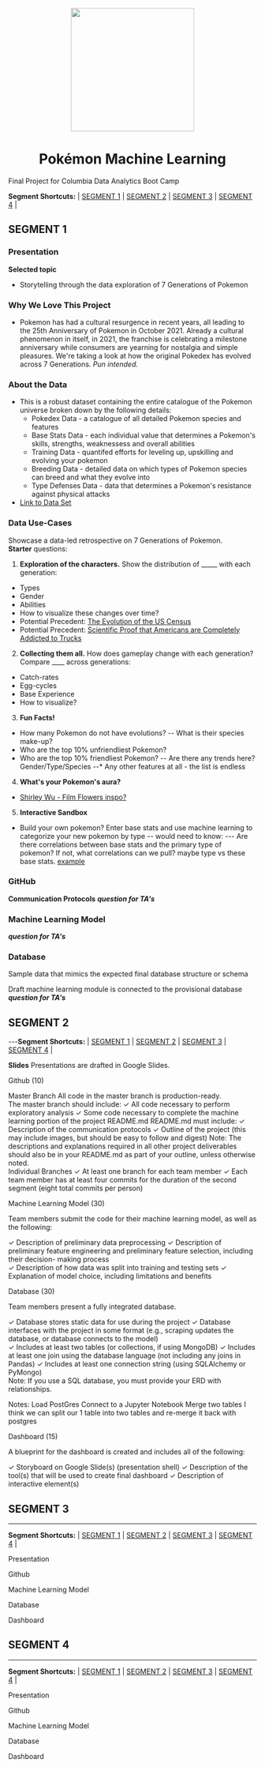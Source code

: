 <p align="center">
  <img src="https://user-images.githubusercontent.com/75700317/123341397-e489c700-d51b-11eb-9702-eddbb6f54b20.png" width="250" height="250"/>
  <h1 align="center">Pokémon Machine Learning</h1>
  <p align="center">


Final Project for Columbia Data Analytics Boot Camp

**Segment Shortcuts:**
| [SEGMENT 1](https://github.com/jwc324/Pokemon_Machine_Learning/blob/main/README.md#segment-1) | [SEGMENT 2](https://github.com/jwc324/Pokemon_Machine_Learning/blob/main/README.md#segment-2) | [SEGMENT 3](https://github.com/jwc324/Pokemon_Machine_Learning/blob/main/README.md#segment-3) | [SEGMENT 4](https://github.com/jwc324/Pokemon_Machine_Learning/blob/main/README.md#segment-4) |


## SEGMENT 1 	 	 				

### __Presentation__
**Selected topic**
 - Storytelling through the data exploration of 7 Generations of Pokemon

### Why We Love This Project
- Pokemon has had a cultural resurgence in recent years, all leading to the 25th Anniversary of Pokemon in October 2021.  Already a cultural phenomenon in itself, in 2021, the franchise is celebrating a milestone anniversary while consumers are yearning for nostalgia and simple pleasures.  We're taking a look at how the original Pokedex has evolved across 7 Generations. _Pun intended._

### About the Data
- This is a robust dataset containing the entire catalogue of the Pokemon universe broken down by the following details:
  - Pokedex Data - a catalogue of all detailed Pokemon species and features  
  - Base Stats Data - each individual value that determines a Pokemon's skills, strengths, weaknessess and overall abilities  
  - Training Data -  quantifed efforts for leveling up, upskilling and evolving your pokemon
  - Breeding Data - detailed data on which types of Pokemon species can breed and what they evolve into   
  - Type Defenses Data - data that determines a Pokemon's resistance against physical attacks
- [Link to Data Set](https://www.kaggle.com/mariotormo/complete-pokemon-dataset-updated-090420)





### Data Use-Cases				
Showcase a data-led retrospective on 7 Generations of Pokemon.  
**Starter** questions:
1. **Exploration of the characters.**  Show the distribution of _____ with each generation:
- Types
- Gender
- Abilities
- How to visualize these changes over time?
- Potential Precedent: [The Evolution of the US Census](https://pudding.cool/2020/03/census-history/)
- Potential Precedent: [Scientific Proof that Americans are Completely Addicted to Trucks](https://www.bloomberg.com/graphics/2015-auto-sales/)

2. **Collecting them all.** How does gameplay change with each generation? Compare ____ across generations:
- Catch-rates
- Egg-cycles
- Base Experience
- How to visualize?

3. **Fun Facts!**
- How many Pokemon do not have evolutions?
-- What is their species make-up?
- Who are the top 10% unfriendliest Pokemon?
- Who are the top 10% friendliest Pokemon?
-- Are there any trends here? Gender/Type/Species
--* Any other features at all - the list is endless

4. **What's your Pokemon's aura?**
- [Shirley Wu - Film Flowers inspo?](https://shirleywu.studio/filmflowers/)

5. **Interactive Sandbox**
- Build your own pokemon?
Enter base stats and use machine learning to categorize your new pokemon by type
-- would need to know:
--- Are there correlations between base stats and the primary type of pokemon? If not, what correlations can we pull? maybe type vs these base stats. [example](https://www.kaggle.com/anhiva/pok-mon-group-classifier?scriptVersionId=40305036&cellId=15)


### __GitHub__
**Communication Protocols**
***question for TA's***

### Machine Learning Model
***question for TA's***


### Database

Sample data that mimics the expected final database structure or schema



Draft machine learning module is connected to the provisional database
***question for TA's***


## SEGMENT 2 	 	 				
---**Segment Shortcuts:**
| [SEGMENT 1](https://github.com/jwc324/Pokemon_Machine_Learning/blob/main/README.md#segment-1) | [SEGMENT 2](https://github.com/jwc324/Pokemon_Machine_Learning/blob/main/README.md#segment-2) | [SEGMENT 3](https://github.com/jwc324/Pokemon_Machine_Learning/blob/main/README.md#segment-3) | [SEGMENT 4](https://github.com/jwc324/Pokemon_Machine_Learning/blob/main/README.md#segment-4) |
			
**Slides**
Presentations are drafted in Google Slides. 
					
Github (10)
		 	 	 		
Master Branch
All code in the master branch is production-ready.				
The master branch should include: 
✓ All code necessary to perform exploratory analysis
✓ Some code necessary to complete the machine learning portion of the project
README.md
README.md must include:
✓ Description of the communication protocols
✓ Outline of the project (this may include images, but should be easy to follow and digest)	
Note: The descriptions and explanations required in all other project deliverables should also be in your README.md as part of your outline, unless otherwise noted.				
Individual Branches
✓ At least one branch for each team member
✓ Each team member has at least four commits for the duration of the second segment (eight total commits per person) 			

Machine Learning Model (30)
		 	 	 		
Team members submit the code for their machine learning model, as well as the following:
						
✓ Description of preliminary data preprocessing
✓ Description of preliminary feature engineering and preliminary feature selection, including their decision- making process					
✓ Description of how data was split into training and testing sets
✓ Explanation of model choice, including limitations and benefits 
					
Database (30)
		 	 	 		
Team members present a fully integrated database.
						
✓ Database stores static data for use during the project
✓ Database interfaces with the project in some format (e.g., scraping updates the database, or database connects to the model)					
✓ Includes at least two tables (or collections, if using MongoDB)
✓ Includes at least one join using the database language (not including any joins in Pandas)
✓ Includes at least one connection string (using SQLAlchemy or PyMongo)				
Note: If you use a SQL database, you must provide your ERD with relationships. 
					
Notes:
Load PostGres
Connect to a Jupyter Notebook
Merge two tables
I think we can split our 1 table into two tables and re-merge it back with postgres

Dashboard (15)
		 	 	 		
A blueprint for the dashboard is created and includes all of the following:
						
✓ Storyboard on Google Slide(s) (presentation shell)
✓ Description of the tool(s) that will be used to create final dashboard
✓ Description of interactive element(s) 




## SEGMENT 3 	 	 				
---
**Segment Shortcuts:**
| [SEGMENT 1](https://github.com/jwc324/Pokemon_Machine_Learning/blob/main/README.md#segment-1) | [SEGMENT 2](https://github.com/jwc324/Pokemon_Machine_Learning/blob/main/README.md#segment-2) | [SEGMENT 3](https://github.com/jwc324/Pokemon_Machine_Learning/blob/main/README.md#segment-3) | [SEGMENT 4](https://github.com/jwc324/Pokemon_Machine_Learning/blob/main/README.md#segment-4) |

Presentation

Github

Machine Learning Model

Database

Dashboard



## SEGMENT 4 	 	 				
---
**Segment Shortcuts:**
| [SEGMENT 1](https://github.com/jwc324/Pokemon_Machine_Learning/blob/main/README.md#segment-1) | [SEGMENT 2](https://github.com/jwc324/Pokemon_Machine_Learning/blob/main/README.md#segment-2) | [SEGMENT 3](https://github.com/jwc324/Pokemon_Machine_Learning/blob/main/README.md#segment-3) | [SEGMENT 4](https://github.com/jwc324/Pokemon_Machine_Learning/blob/main/README.md#segment-4) |
  
Presentation

Github

Machine Learning Model

Database

Dashboard

